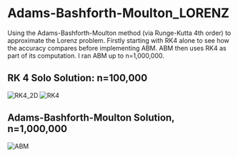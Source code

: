 # Adams-Bashforth-Moulton_LORENZ
Using the Adams-Bashforth-Moulton method (via Runge-Kutta 4th order) to approximate the Lorenz problem.  Firstly starting with RK4 alone to see how the accuracy compares before implementing ABM.  ABM then uses RK4 as part of its computation.  I ran ABM up to n=1,000,000.

## RK 4 Solo Solution: n=100,000
![RK4_2D](https://raw.githubusercontent.com/mathemacode/Adams-Bashforth-Moulton_LORENZ/master/plots/2D_plot.png)
![RK4](https://github.com/mathemacode/Adams-Bashforth-Moulton_LORENZ/blob/master/plots/RK4_est.png?raw=true)

## Adams-Bashforth-Moulton Solution, n=1,000,000
![ABM](https://github.com/mathemacode/Adams-Bashforth-Moulton_LORENZ/blob/master/plots/AdamsBM_est.png?raw=true)
